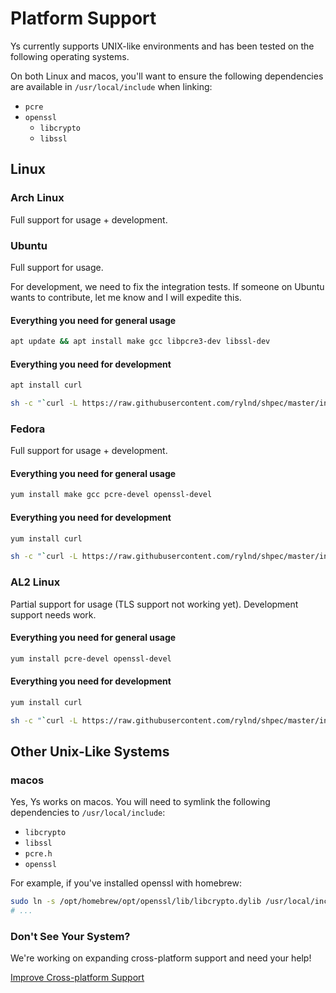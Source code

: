 # Platform Support

Ys currently supports UNIX-like environments and has been tested on the following operating systems.

On both Linux and macos, you'll want to ensure the following dependencies are available in `/usr/local/include` when linking:

- `pcre`
- `openssl`
  - `libcrypto`
  - `libssl`

## Linux

### Arch Linux

Full support for usage + development.

### Ubuntu

Full support for usage.

For development, we need to fix the integration tests. If someone on Ubuntu wants to contribute, let me know and I will expedite this.

#### Everything you need for general usage

```sh
apt update && apt install make gcc libpcre3-dev libssl-dev
```

#### Everything you need for development

```sh
apt install curl
```

```sh
sh -c "`curl -L https://raw.githubusercontent.com/rylnd/shpec/master/install.sh`"
```

### Fedora

Full support for usage + development.

#### Everything you need for general usage

```sh
yum install make gcc pcre-devel openssl-devel
```

#### Everything you need for development

```sh
yum install curl
```

```sh
sh -c "`curl -L https://raw.githubusercontent.com/rylnd/shpec/master/install.sh`"
```

### AL2 Linux

Partial support for usage (TLS support not working yet). Development support needs work.

#### Everything you need for general usage

```sh
yum install pcre-devel openssl-devel
```

#### Everything you need for development

```sh
yum install curl
```

```sh
sh -c "`curl -L https://raw.githubusercontent.com/rylnd/shpec/master/install.sh`"
```

## Other Unix-Like Systems

### macos

Yes, Ys works on macos. You will need to symlink the following dependencies to `/usr/local/include`:

- `libcrypto`
- `libssl`
- `pcre.h`
- `openssl`

For example, if you've installed openssl with homebrew:

```sh
sudo ln -s /opt/homebrew/opt/openssl/lib/libcrypto.dylib /usr/local/include
# ...
```

### Don't See Your System?

We're working on expanding cross-platform support and need your help!

[Improve Cross-platform Support](https://github.com/exbotanical/ys/issues/1)

<!-- ### AL2 Linux

1. const in server_conf
2. /usr/include/openssl (not working) -->
